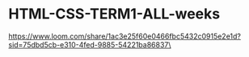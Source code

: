 # HTML-CSS-TERM1-ALL-weeks
https://www.loom.com/share/1ac3e25f60e0466fbc5432c0915e2e1d?sid=75dbd5cb-e310-4fed-9885-54221ba86837\
